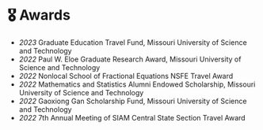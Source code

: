 # 🎖 Awards
- *2023* Graduate Education Travel Fund, Missouri University of Science and Technology
- *2022* Paul W. Eloe Graduate Research Award, Missouri University of Science and Technology
- *2022* Nonlocal School of Fractional Equations NSFE Travel Award
- *2022* Mathematics and Statistics Alumni Endowed Scholarship, Missouri University of Science and Technology
- *2022* Gaoxiong Gan Scholarship Fund, Missouri University of Science and Technology
- *2022* 7th Annual Meeting of SIAM Central State Section Travel Award